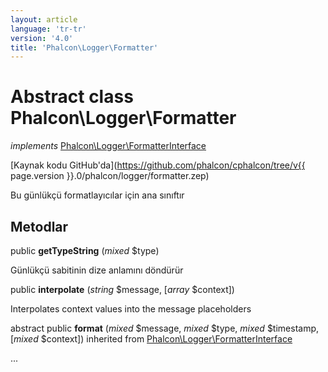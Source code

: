 ```yaml
---
layout: article
language: 'tr-tr'
version: '4.0'
title: 'Phalcon\Logger\Formatter'
---
```

# Abstract class **Phalcon\Logger\Formatter**

*implements* [Phalcon\Logger\FormatterInterface](Phalcon_Logger_FormatterInterface)

[Kaynak kodu GitHub'da](https://github.com/phalcon/cphalcon/tree/v{{ page.version }}.0/phalcon/logger/formatter.zep)

Bu günlükçü formatlayıcılar için ana sınıftır

## Metodlar

public **getTypeString** (*mixed* $type)

Günlükçü sabitinin dize anlamını döndürür

public **interpolate** (*string* $message, [*array* $context])

Interpolates context values into the message placeholders

abstract public **format** (*mixed* $message, *mixed* $type, *mixed* $timestamp, [*mixed* $context]) inherited from [Phalcon\Logger\FormatterInterface](Phalcon_Logger_FormatterInterface)

...
